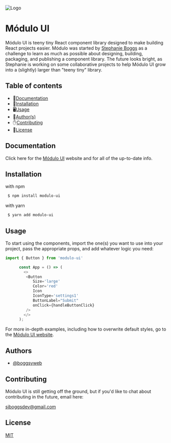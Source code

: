 
![Logo](https://i.imgur.com/RpSAwKf.png)

# Módulo UI
Módulo UI is teeny tiny React component library designed to make building React projects easier. Módulo was started by  [Stephanie Boggs](https://github.com/boggsyweb) as a challenge to learn as much as possible about designing, building, packaging, and publishing a component library. The future looks bright, as Stephanie is working on some collaborative projects to help Módulo UI grow into a (slightly) larger than "teeny tiny" library.

## Table of contents

- 📝[Documentation](#documentation)
- 🔧[Installation](#installation)
- 🖥️[Usage](#usage)
- 🦾[Author(s)](#authors)
- ✋[Contributing](#contributing)
- 📜[License](#license)


## Documentation

Click here for the [Módulo UI](https://papaya-heliotrope-64bb5b.netlify.app/) website and for all of the up-to-date info.


## Installation

with npm
```bash
 $ npm install modulo-ui
```
with yarn
```bash
 $ yarn add modulo-ui
 ```


    
## Usage

To start using the components, import the one(s) you want to use into your project, pass the appropriate props, and add whatever logic you need:


```typescript
import { Button } from 'modulo-ui'

      const App = () => (
        <>
         <Button 
            Size='large' 
            Color='red'
            Icon 
            IconType='settings1' 
            ButtonLabel="Submit" 
            onClick={handleButtonClick} 
         />
        </>
      );
```
For more in-depth examples, including how to overwrite default styles, go to the [Módulo UI website](https://papaya-heliotrope-64bb5b.netlify.app/).


## Authors

- [@boggsyweb](https://github.com/boggsyweb)


## Contributing

Módulo UI is still getting off the ground, but if you'd like to chat about contributing in the future, email here: 

sjboggsdev@gmail.com
## License

[MIT](https://choosealicense.com/licenses/mit/)

